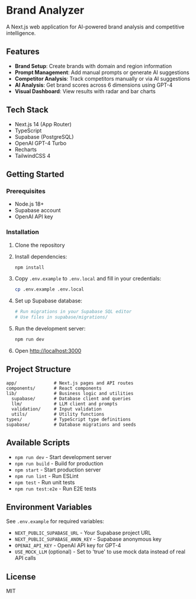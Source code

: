 # Brand Analyzer

A Next.js web application for AI-powered brand analysis and competitive intelligence.

## Features

- **Brand Setup**: Create brands with domain and region information
- **Prompt Management**: Add manual prompts or generate AI suggestions
- **Competitor Analysis**: Track competitors manually or via AI suggestions
- **AI Analysis**: Get brand scores across 6 dimensions using GPT-4
- **Visual Dashboard**: View results with radar and bar charts

## Tech Stack

- Next.js 14 (App Router)
- TypeScript
- Supabase (PostgreSQL)
- OpenAI GPT-4 Turbo
- Recharts
- TailwindCSS 4

## Getting Started

### Prerequisites

- Node.js 18+
- Supabase account
- OpenAI API key

### Installation

1. Clone the repository
2. Install dependencies:
   ```bash
   npm install
   ```

3. Copy `.env.example` to `.env.local` and fill in your credentials:
   ```bash
   cp .env.example .env.local
   ```

4. Set up Supabase database:
   ```bash
   # Run migrations in your Supabase SQL editor
   # Use files in supabase/migrations/
   ```

5. Run the development server:
   ```bash
   npm run dev
   ```

6. Open [http://localhost:3000](http://localhost:3000)

## Project Structure

```
app/              # Next.js pages and API routes
components/       # React components
lib/              # Business logic and utilities
  supabase/       # Database client and queries
  llm/            # LLM client and prompts
  validation/     # Input validation
  utils/          # Utility functions
types/            # TypeScript type definitions
supabase/         # Database migrations and seeds
```

## Available Scripts

- `npm run dev` - Start development server
- `npm run build` - Build for production
- `npm start` - Start production server
- `npm run lint` - Run ESLint
- `npm test` - Run unit tests
- `npm run test:e2e` - Run E2E tests

## Environment Variables

See `.env.example` for required variables:

- `NEXT_PUBLIC_SUPABASE_URL` - Your Supabase project URL
- `NEXT_PUBLIC_SUPABASE_ANON_KEY` - Supabase anonymous key
- `OPENAI_API_KEY` - OpenAI API key for GPT-4
- `USE_MOCK_LLM` (optional) - Set to 'true' to use mock data instead of real API calls

## License

MIT
